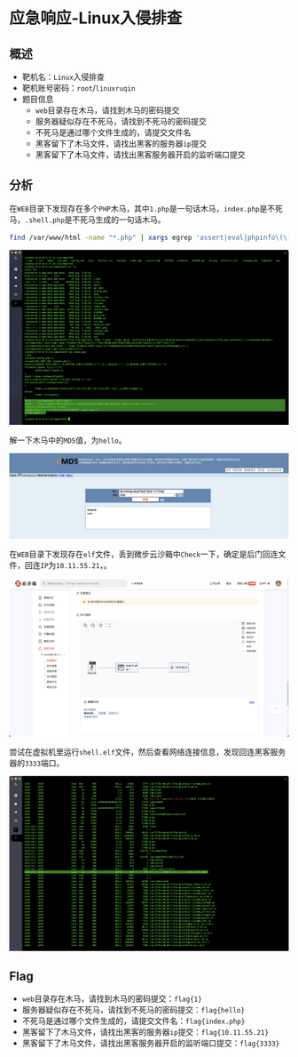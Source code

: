 # 应急响应-Linux入侵排查

## 概述
- 靶机名：`Linux`入侵排查
- 靶机账号密码：`root`/`linuxruqin`
- 题目信息
  - `web`目录存在木马，请找到木马的密码提交
  - 服务器疑似存在不死马，请找到不死马的密码提交
  - 不死马是通过哪个文件生成的，请提交文件名
  - 黑客留下了木马文件，请找出黑客的服务器`ip`提交
  - 黑客留下了木马文件，请找出黑客服务器开启的监听端口提交

## 分析

在`WEB`目录下发现存在多个`PHP`木马，其中`1.php`是一句话木马，`index.php`是不死马，`.shell.php`是不死马生成的一句话木马。

```bash
find /var/www/html -name "*.php" | xargs egrep 'assert|eval|phpinfo\(\)|\(base64_decoolcode|shell_exec|passthru|file_put_contents\(\.\*\$|base64_decode\('
```

![](images/1.png)

解一下木马中的`MD5`值，为`hello`。

![](images/2.png)

在`WEB`目录下发现存在`elf`文件，丢到微步云沙箱中`Check`一下，确定是后门回连文件，回连`IP`为`10.11.55.21`，。

![](images/3.png)

尝试在虚拟机里运行`shell.elf`文件，然后查看网络连接信息，发现回连黑客服务器的`3333`端口。

![](images/4.png)

## Flag

- `web`目录存在木马，请找到木马的密码提交：`flag{1}`
- 服务器疑似存在不死马，请找到不死马的密码提交：`flag{hello}`
- 不死马是通过哪个文件生成的，请提交文件名：`flag{index.php}`
- 黑客留下了木马文件，请找出黑客的服务器`ip`提交：`flag{10.11.55.21}`
- 黑客留下了木马文件，请找出黑客服务器开启的监听端口提交：`flag{3333}`
